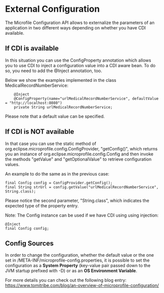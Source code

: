 # External Configuration

The Microfile Configuration API allows to externalize the parameters of an application in two different ways depending on whether you have CDI available.

## If CDI is available

In this situation you can use the ConfigProperty annotation which allows you to use CDI to inject a configuration value into a CDI aware bean. To do so, you need to add the @Inject annotation, too.

Below we show the examples implemented in the class MedicalRecordNumberService:

```
    @Inject
    @ConfigProperty(name="urlMedicalRecordNumberService", defaultValue = "http://localhost:8080")
    private String urlMedicalRecordNumberService;
```

Please note that a default value can be specified.

## If CDI is NOT available

In that case you can use the static method of org.eclipse.microprofile.config.ConfigProvider, "getConfig()", which returns you an instance of org.eclipse.microprofile.config.Config and then invoke the methods "getValue" and "getOptionalValue" to retrieve configuration values.

An example to do the same as in the previous case:

```
final Config config = ConfigProvider.getConfig();
final String strUrl = config.getValue("urlMedicalRecordNumberService", String.class);
```

Please notice the second parameter, "String.class", which indicates the expected type of the property entry.

Note: The Config instance can be used if we have CDI using using injection:

```
@Inject
final Config config;
```

## Config Sources
In order to change the configuration, whether the default value or the one set in /META-INF/microprofile-config.properties, it is possible to
set the configuration as a **System Property** (key-value pair passed down to the JVM startup prefixed with -D) or as an **OS Environment Variable**.

For more details you can check out the following blog entry: https://www.tomitribe.com/blog/an-overview-of-microprofile-configuration/

